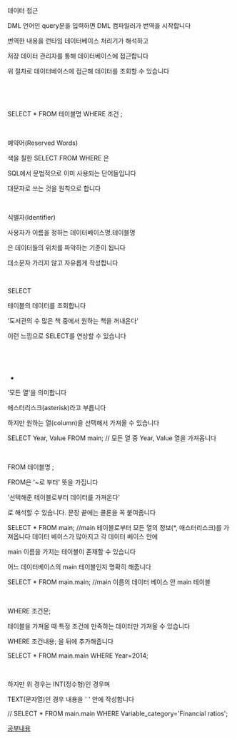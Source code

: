 데이터 접근

DML 언어인 query문을 입력하면 DML 컴파일러가 번역을 시작합니다

번역한 내용을 런타임 데이터베이스 처리기가 해석하고

저장 데이터 관리자를 통해 데이터베이스에 접근합니다

위 절차로 데이터베이스에 접근해 데이터를 조회할 수 있습니다

​

​

SELECT * FROM 테이블명 WHERE 조건 ;

​

예약어(Reserved Words)

색을 칠한 SELECT FROM WHERE 은

SQL에서 문법적으로 이미 사용되는 단어들입니다

대문자로 쓰는 것을 원칙으로 합니다

​

식별자(Identifier)

사용자가 이름을 정하는 데이터베이스명.테이블명

은 데이터들의 위치를 파악하는 기준이 됩니다

대소문자 가리지 않고 자유롭게 작성합니다

​

SELECT

테이블의 데이터를 조회합니다

'도서관의 수 많은 책 중에서 원하는 책을 꺼내온다'

이런 느낌으로 SELECT를 연상할 수 있습니다

​

​

*

'모든 열'을 의미합니다

애스터리스크(asterisk)라고 부릅니다

하지만 원하는 열(column)을 선택해서 가져올 수 있습니다

SELECT Year, Value FROM main; // 모든 열 중 Year, Value 열을 가져옵니다
 
​

FROM 테이블명 ;​

FROM은 '~로 부터' 뜻을 가집니다

'선택해준 테이블로부터 데이터를 가져온다'

로 해석할 수 있습니다. 문장 끝에는 콜론을 꼭 붙여줍니다

SELECT * FROM main; //main 테이블로부터 모든 열의 정보(*, 애스터리스크)를 가져옵니다
 데이터 베이스가 많아지고 각 데이터 베이스 안에

main 이름을 가지는 테이블이 존재할 수 있습니다

어느 데이터베이스의 main 테이블인지 명확히 해줍니다

SELECT * FROM main.main; //main 이름의 데이터 베이스 안 main 테이블
 ​

​

WHERE 조건문;

테이블을 가져올 때 특정 조건에 만족하는 데이터만 가져올 수 있습니다

WHERE 조건내용; 을 뒤에 추가해줍니다

SELECT * FROM main.main WHERE Year=2014;
 
​

하지만 위 경우는 INT(정수형)인 경우며

TEXT(문자열)인 경우 내용을 ' ' 안에 작성합니다

 // SELECT * FROM main.main WHERE Variable_category='Financial ratios';
 
[공부내용](https://blog.naver.com/josephdev123)
 

